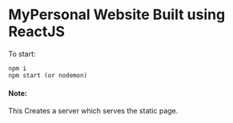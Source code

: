 # MyPersonal Website Built using ReactJS


To start:
```
npm i
npm start (or nodemon)
```

#### Note:

This Creates a server which serves the static page.
